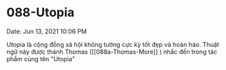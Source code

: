# 088-Utopia

Date: Jun 13, 2021 10:06 PM

Utopia là cộng đồng xã hội không tưởng cực kỳ tốt đẹp và hoàn hảo. Thuật ngữ này được thánh Thomas ([[088a-Thomas-More]] ) nhắc đến trong tác phẩm cùng tên "Utopia"